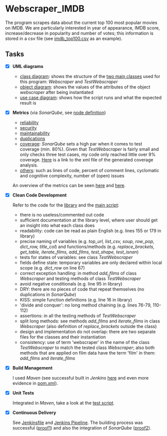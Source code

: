 # Webscraper_IMDB

The program scrapes data about the current top 100 most popular movies on IMDB. We are particularly interested in year of appearance, IMDB score, increase/decrease in popularity and number of votes; this information is stored in a csv file (see [imdb_top100.csv](imdb_top100.csv) as an example).

## Tasks
- [x] **UML diagrams**
  - [class diagram](proofs/uml_klassendiagramm.PNG): shows the structure of the [two main classes](src/main/resources/Webscrap_IMDB_Library.py) used for this program: *Webscraper* and *TestWebscraper*
  - [object diagram](proofs/uml_objektdiagramm.PNG): shows the values of the attributes of the object *webscraper* after being instantiated
  - [use case diagram](proofs/uml_anwendungsfalldiagramm.png): shows how the script runs and what the expected result is
  
- [x] **Metrics** (via *SonarQube*, see [node definition](sonarqube-analysis))
  - [reliability](proofs/sonarqube_reliability.png)
  - [security](proofs/sonarqube_security.png)
  - [maintainability](proofs/sonarqube_maintainability.png)  
  - [duplications](proofs/sonarqube_duplications.png)
  - [coverage](proofs/sonarqube_coverage.png): *SonarQube* sets a high par when it comes to test coverage (min. 80%). Given that *TestWebscraper* is fairly small and only checks three test cases, my code only reached little over 9% coverage. [Here](src/test/resources/coverage.xml) is a link to the xml file of the generated coverage analysis. 
  - [others](proofs/sonarqube_others.png): such as lines of code, percent of comment lines, cyclomatic and cognitive complexity, number of (open) issues
  
  An overview of the metrics can be seen [here](proofs/sonarqube_overview_1.png) and [here](proofs/sonarqube_overview_2.png).
  
- [x] **Clean Code Development**

  Refer to the code for the [library](src/main/resources/Webscrap_IMDB_Library.py) and the [main script](src/test/resources/Webscrap_IMDB_Test.py):
  - there is no useless/commented out code
  - sufficient documentation at the library level, where user should get an insight into what each class does
  - readability: code can be read as plain English (e.g. lines 155 or 179 in library)
  - precise naming of variables (e.g. *top_url, list_csv, soup, row_pop, dict_row, title_col*) and functions/methods (e.g. *replace_brackets, get_table, iterate_films, add_films, test_shape, test_isnan*)
  - tests for states of variables: see class *TestWebscraper*
  - fields define state: temporary variables are only declared within local scope (e.g. *dict_row* on line 67)
  - correct exception handling: in method *add_films* of class *Webscraper* and testing methods of class *TestWebscraper*
  - avoid negative conditionals (e.g. line 95 in library)
  - DRY: there are no pieces of code that repeat themselves (no duplications in *SonarQube*)
  - KISS: simple function definitions (e.g. line 16 in library)
  - 'divide and conquer': no long method chaining (e.g. lines 76-79, 110-112)
  - assertions: in all the testing methods of *TestWebscraper*
  - split long methods: see methods *add_films* and *iterate_films* in class *Webscraper* (also definition of *replace_brackets* outside the class)
  - design and implementation do not overlap: there are two separate files for the classes and their instantiation
  - consistency: use of term 'webscraper' in the name of the class *TestWebscraper* to match the tested class *Webscraper*; also both methods that are applied on film data have the term 'film' in them: *add_films* and *iterate_films*
  
- [x] **Build Management**

  I used *Maven* (see successful built in *Jenkins* [here](proofs/jenkins_build_maven.png) and even more evidence in [pom.xml](pom.xml)).
  
- [x] **Unit Tests**

  Integrated in *Maven*, take a look at the [test script](src/test/resources/Webscrap_IMDB_Test.py).
  
- [x] **Continuous Delivery**

  See [Jenkinsfile](Jenkinsfile) and [Jenkins Pipeline](proofs/jenkins_build_pipeline.png). The building process was successful ([proof1](proofs/jenkins_build_sun.png)) and also the integration of *SonarQube* ([proof2](proofs/jenkins_build_sonarqube.png)).
